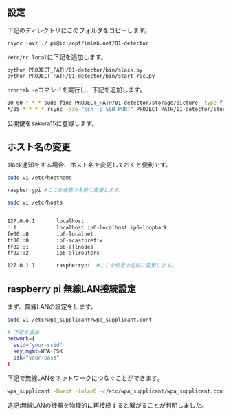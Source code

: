 ## 設定 ##
下記のディレクトリにこのフォルダをコピーします。  

```
rsync -avz ./ pi@id:/opt/lmlab.net/01-detector
```

`/etc/rc.local`に下記を追加します。

```
python PROJECT_PATH/01-detector/bin/slack.py  
python PROJECT_PATH/01-detector/bin/start_rec.py
```

`crontab -e`コマンドを実行し、下記を追加します。
```bash
00 00 * * * sudo find PROJECT_PATH/01-detector/storage/picture -type f -daystart -mtime +7 |xargs /bin/rm -f  
*/05 * * * * rsync -aze "ssh -p SSH_PORT" PROJECT_PATH/01-detector/storage/picture/* lmuser@sakura15:/opt/webcamlogs/raspi1
```

公開鍵をsakura15に登録します。


## ホスト名の変更 ##
slack通知をする場合、ホスト名を変更しておくと便利です。
```bash
sudo vi /etc/hostname

raspberrypi #ここを任意の名前に変更します。
```
```bash
sudo vi /etc/hosts


127.0.0.1       localhost
::1             localhost ip6-localhost ip6-loopback
fe00::0         ip6-localnet
ff00::0         ip6-mcastprefix
ff02::1         ip6-allnodes
ff02::2         ip6-allrouters

127.0.1.1       raspberrypi  #ここを任意の名前に変更します。
```

## raspberry pi 無線LAN接続設定 ##
まず、無線LANの設定をします。
```bash
sudo vi /etc/wpa_supplicant/wpa_supplicant.conf

# 下記を追加
network={
  ssid="your-ssid"
  key_mgmt=WPA-PSK
  psk="your-pass"
}
```

下記で無線LANをネットワークにつなぐことができます。
```bash
wpa_supplicant -Dwext -iwlan0 -c/etc/wpa_supplicant/wpa_supplicant.conf
```

追記:無線LANの機器を物理的に再接続すると繋がることが判明しました。
